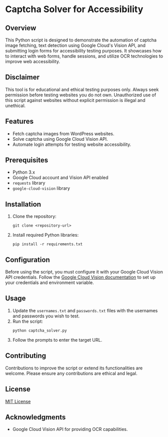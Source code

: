 
# Captcha Solver for Accessibility

## Overview
This Python script is designed to demonstrate the automation of captcha image fetching, text detection using Google Cloud's Vision API, and submitting login forms for accessibility testing purposes. It showcases how to interact with web forms, handle sessions, and utilize OCR technologies to improve web accessibility.

## Disclaimer
This tool is for educational and ethical testing purposes only. Always seek permission before testing websites you do not own. Unauthorized use of this script against websites without explicit permission is illegal and unethical.

## Features
- Fetch captcha images from WordPress websites.
- Solve captcha using Google Cloud Vision API.
- Automate login attempts for testing website accessibility.

## Prerequisites
- Python 3.x
- Google Cloud account and Vision API enabled
- `requests` library
- `google-cloud-vision` library

## Installation
1. Clone the repository:
   ```
   git clone <repository-url>
   ```
2. Install required Python libraries:
   ```
   pip install -r requirements.txt
   ```

## Configuration
Before using the script, you must configure it with your Google Cloud Vision API credentials. Follow the [Google Cloud Vision documentation](https://cloud.google.com/vision/docs/setup) to set up your credentials and environment variable.

## Usage
1. Update the `usernames.txt` and `passwords.txt` files with the usernames and passwords you wish to test.
2. Run the script:
   ```
   python captcha_solver.py
   ```
3. Follow the prompts to enter the target URL.

## Contributing
Contributions to improve the script or extend its functionalities are welcome. Please ensure any contributions are ethical and legal.

## License
[MIT License](LICENSE)

## Acknowledgments
- Google Cloud Vision API for providing OCR capabilities.
